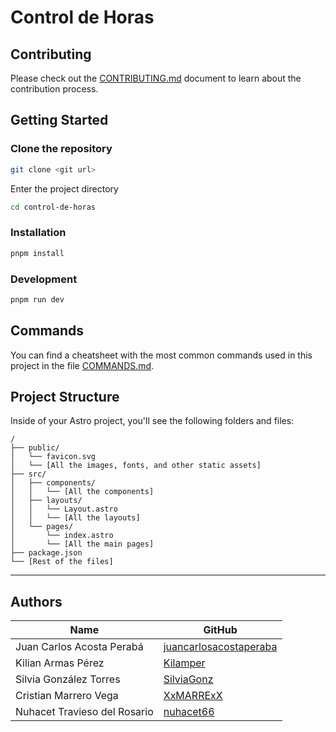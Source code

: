 # Control de Horas

## Contributing

Please check out the [CONTRIBUTING.md](./CONTRIBUTING.md) document to learn about the contribution process.

## Getting Started

### Clone the repository

```bash
git clone <git url>
```

Enter the project directory

```bash
cd control-de-horas
```

### Installation

```bash
pnpm install
```

### Development

```bash
pnpm run dev
```

## Commands

You can find a cheatsheet with the most common commands used in this project in the file [COMMANDS.md](./COMMANDS.md).

## Project Structure

Inside of your Astro project, you'll see the following folders and files:

```text
/
├── public/
│   └── favicon.svg
│   └── [All the images, fonts, and other static assets]
├── src/
│   ├── components/
│   │   └── [All the components]
│   ├── layouts/
│   │   └── Layout.astro
│   │   └── [All the layouts]
│   └── pages/
│       └── index.astro
│       └── [All the main pages]
├── package.json
└── [Rest of the files]
```

---

## Authors

| Name | GitHub |
| ---- | ------ |
| Juan Carlos Acosta Perabá | [juancarlosacostaperaba](https://github.com/JuanCarlosAcostaPeraba) |
| Kilian Armas Pérez | [Kilamper](https://github.com/Kilamper) |
| Silvia González Torres | [SilviaGonz](https://github.com/SilviaGonz) |
| Cristian Marrero Vega | [XxMARRExX](https://github.com/XxMARRExX) |
| Nuhacet Travieso del Rosario | [nuhacet66](https://github.com/nuhacet66) |
